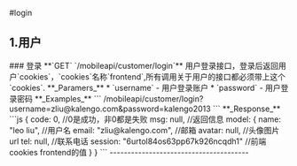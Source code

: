 #login
## 1.用户
<a name="login" />
### 登录
**`GET` `/mobileapi/customer/login`**
用户登录接口，登录后返回用户`cookies`，`cookies`名称`frontend`,所有调用关于用户的接口都必须带上这个`cookies`.
**_Paramers_**
* `username` - 用户登录账户
* `password` - 用户登录密码
**_Examples_**
```
    /mobileapi/customer/login?username=zliu@kalengo.com&password=kalengo2013
```
**_Response_**
```js
    {
        code: 0, //0是成功，非0都是失败
        msg: null, //返回信息
        model: {
            name: "leo liu",  //用户名
            email: "zliu@kalengo.com", //邮箱
            avatar: null,  //头像图片url
            tel: null,  //联系电话
            session: "6urtol84os63pp67k926ncqdh1" //前端cookies frontend的值
        }
    }
```
---------------------------------------

